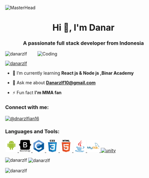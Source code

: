 ![MasterHead](https://i0.wp.com/wanderin.dev/wp-content/uploads/2019/12/crop-0-0-1170-390-0-about-cover.png?fit=1170%2C390&ssl=1)
<h1 align="center">Hi 👋, I'm Danar</h1>
<h3 align="center">A passionate full stack developer from Indonesia</h3>
<img align="right" alt="Coding" width="400" src="https://cdn.dribbble.com/users/1162077/screenshots/3848914/programmer.gif">


<p align="left"> <img src="https://komarev.com/ghpvc/?username=danarzlf&label=Profile%20views&color=0e75b6&style=flat" alt="danarzlf" /> </p> 



<p align="left">
  <a href="https://www.tiktok.com/@narrizzymma">
    <img src="https://komarev.com/ghpvc/?username=danarzlf&label=Profile%20views&color=0e75b6&style=flat" alt="danarzlf" />
  </a>
</p>

- 🌱 I’m currently learning **React js & Node js ,Binar Academy**

- 💬 Ask me about **Danarzlf10@gmail.com**

- ⚡ Fun fact **I'm MMA fan**

<h3 align="left">Connect with me:</h3>
<p align="left">
<a href="https://instagram.com/@dnarzlfian16" target="blank"><img align="center" src="https://raw.githubusercontent.com/rahuldkjain/github-profile-readme-generator/master/src/images/icons/Social/instagram.svg" alt="@dnarzlfian16" height="30" width="40" /></a>
</p>

<h3 align="left">Languages and Tools:</h3>
<p align="left"> <a href="https://developer.android.com" target="_blank" rel="noreferrer"> <img src="https://raw.githubusercontent.com/devicons/devicon/master/icons/android/android-original-wordmark.svg" alt="android" width="40" height="40"/> </a> <a href="https://getbootstrap.com" target="_blank" rel="noreferrer"> <img src="https://raw.githubusercontent.com/devicons/devicon/master/icons/bootstrap/bootstrap-plain-wordmark.svg" alt="bootstrap" width="40" height="40"/> </a> <a href="https://www.cprogramming.com/" target="_blank" rel="noreferrer"> <img src="https://raw.githubusercontent.com/devicons/devicon/master/icons/c/c-original.svg" alt="c" width="40" height="40"/> </a> <a href="https://www.w3schools.com/css/" target="_blank" rel="noreferrer"> <img src="https://raw.githubusercontent.com/devicons/devicon/master/icons/css3/css3-original-wordmark.svg" alt="css3" width="40" height="40"/> </a> <a href="https://www.w3.org/html/" target="_blank" rel="noreferrer"> <img src="https://raw.githubusercontent.com/devicons/devicon/master/icons/html5/html5-original-wordmark.svg" alt="html5" width="40" height="40"/> </a> <a href="https://www.java.com" target="_blank" rel="noreferrer"> <img src="https://raw.githubusercontent.com/devicons/devicon/master/icons/java/java-original.svg" alt="java" width="40" height="40"/> </a> <a href="https://www.mysql.com/" target="_blank" rel="noreferrer"> <img src="https://raw.githubusercontent.com/devicons/devicon/master/icons/mysql/mysql-original-wordmark.svg" alt="mysql" width="40" height="40"/> </a> <a href="https://unity.com/" target="_blank" rel="noreferrer"> <img src="https://www.vectorlogo.zone/logos/unity3d/unity3d-icon.svg" alt="unity" width="40" height="40"/> </a> </p>

<p><img align="left" src="https://github-readme-stats.vercel.app/api/top-langs?username=danarzlf&show_icons=true&locale=en&layout=compact" alt="danarzlf" /></p>

<p>&nbsp;<img align="center" src="https://github-readme-stats.vercel.app/api?username=danarzlf&show_icons=true&locale=en" alt="danarzlf" /></p>

<p><img align="center" src="https://github-readme-streak-stats.herokuapp.com/?user=danarzlf&" alt="danarzlf" /></p>
